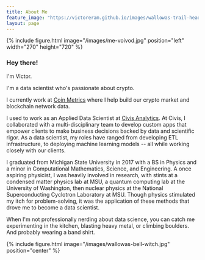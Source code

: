 ```yaml
---
title: About Me
feature_image: "https://victoreram.github.io/images/wallowas-trail-head.jpg"
layout: page
---
```


{% include figure.html image="/images/me-voivod.jpg" position="left" width="270" height="720" %}

### Hey there!

I'm Victor.

I'm a data scientist who's passionate about crypto.

I currently work at [Coin Metrics](https://coinmetrics.io/) where I help build our crypto market and blockchain network data.

I used to work as an Applied Data Scientist at [Civis Analytics]("https://www.civisanalytics.com/"). 
At Civis, I collaborated with a multi-disciplinary team to develop custom apps that empower clients to make business decisions backed by data and scientific rigor. 
As a data scientist, my roles have ranged from developing ETL infrastructure, to deploying machine learning models -- all while working closely with our clients.

I graduated from Michigan State University in 2017 with a BS in Physics and a minor in Computational Mathematics, Science, and Engineering.
A once aspiring physicist, I was heavily involved in research, with stints at a condensed matter physics lab at MSU, a quantum computing lab at the University of Washington, then nuclear physics at the National Superconducting Cyclotron Laboratory at MSU.
Though physics stimulated my itch for problem-solving, it was the application of these methods that drove me to become a data scientist.

When I'm not professionally nerding about data science, you can catch me experimenting in the kitchen, blasting heavy metal, or climbing boulders. And probably wearing a band shirt.

{% include figure.html image="/images/wallowas-bell-witch.jpg" position="center" %}

